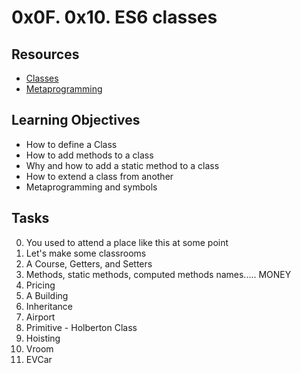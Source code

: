 # 0x0F. 0x10. ES6 classes

## Resources

* [Classes](https://developer.mozilla.org/en-US/docs/Web/JavaScript/Reference/Classes)
* [Metaprogramming](https://www.keithcirkel.co.uk/metaprogramming-in-es6-symbols/#symbolspecies)

## Learning Objectives

* How to define a Class
* How to add methods to a class
* Why and how to add a static method to a class
* How to extend a class from another
* Metaprogramming and symbols

## Tasks

0. You used to attend a place like this at some point
1. Let's make some classrooms
2. A Course, Getters, and Setters
3. Methods, static methods, computed methods names..... MONEY
4. Pricing
5. A Building
6. Inheritance
7. Airport
8. Primitive - Holberton Class
9. Hoisting
10. Vroom
11. EVCar

